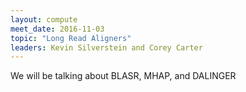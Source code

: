 ```yaml
---
layout: compute
meet_date: 2016-11-03
topic: "Long Read Aligners"
leaders: Kevin Silverstein and Corey Carter
---
```


We will be talking about BLASR, MHAP, and DALINGER
